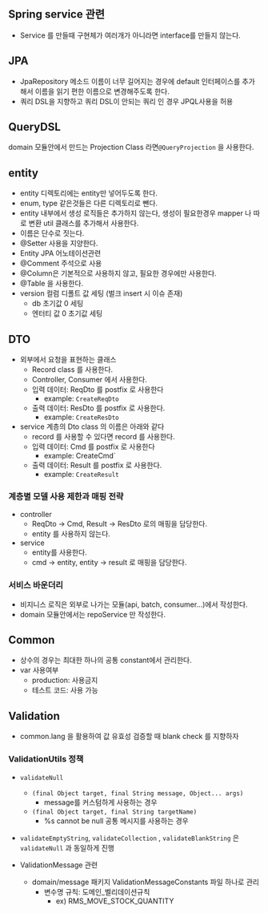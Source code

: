 ## Spring service 관련

- Service 를 만들때 구현체가 여러개가 아니라면 interface를 만들지 않는다.
## JPA
- JpaRepository 메소드 이름이 너무 길어지는 경우에 default 인터페이스를 추가해서 이름을 읽기 편한 이름으로 변경해주도록 한다.
- 쿼리 DSL을 지향하고 쿼리 DSL이 안되는 쿼리 인 경우 JPQL사용을 허용

## QueryDSL
domain 모듈안에서 만드는 Projection Class 라면`@QueryProjection` 을 사용한다.

## entity
- entity 디렉토리에는 entity만 넣어두도록 한다.
- enum, type 같은것들은 다른 디렉토리로 뺀다.
- entity 내부에서 생성 로직들은 추가하지 않는다, 생성이 필요한경우 mapper 나 따로 변환 util 클래스를 추가해서 사용한다.
- 이름은 단수로 짓는다.
- @Setter 사용을 지양한다.
- Entity JPA 어노테이션관련
- @Comment 주석으로 사용
- @Column은 기본적으로 사용하지 않고, 필요한 경우에만 사용한다.
- @Table 을 사용한다.
- version 컬럼 디폴트 값 세팅 (벌크 insert 시 이슈 존재)
    - db 초기값 0 세팅
    - 엔터티 값 0 초기값 세팅
## DTO
- 외부에서 요청을 표현하는 클래스
    - Record class 를 사용한다.
    - Controller, Consumer 에서 사용한다.
    -  입력 데이터: ReqDto 를 postfix 로 사용한다
        - example: `CreateReqDto`
    - 출력 데이터: ResDto 를 postfix 로 사용한다.
        - example: `CreateResDto`
- service 계층의 Dto class 의 이름은 아래와 같다
    - record 를 사용할 수 있다면 record 를 사용한다.
    - 입력 데이터: Cmd 를 postfix 로 사용한다
        - example: CreateCmd`
    - 출력 데이터: Result 를 postfix 로 사용한다.
        - example: `CreateResult`

### 계층별 모델 사용 제한과 매핑 전략
- controller
    - ReqDto -> Cmd, Result -> ResDto 로의 매핑을 담당한다.
    - entity 를 사용하지 않는다.
- service
    - entity를 사용한다.
    - cmd -> entity, entity -> result 로 매핑을 담당한다.
### 서비스 바운더리
- 비지니스 로직은 외부로 나가는 모듈(api, batch, consumer...)에서 작성한다.
- domain 모듈안에서는 repoService 만 작성한다.

## Common
- 상수의 경우는 최대한 하나의 공통 constant에서 관리한다.
- var 사용여부
    - production: 사용금지
    - 테스트 코드: 사용 가능
## Validation
- common.lang 을 활용하여 값 유효성 검증할 때 blank check 를 지향하자

### ValidationUtils 정책
- `validateNull`
    - `(final Object target, final String message, Object... args)`
        - message를 커스텀하게 사용하는 경우
    - `(final Object target, final String targetName)`
        - %s cannot be null 공통 메시지를 사용하는 경우
- `validateEmptyString`, `validateCollection` , `validateBlankString` 은 `validateNull` 과 동일하게 진행

- ValidationMessage 관련
    - domain/message 패키지 ValidationMessageConstants 파일 하나로 관리
        - 변수명 규칙: 도메인_벨리데이션규칙
            - ex) RMS_MOVE_STOCK_QUANTITY
